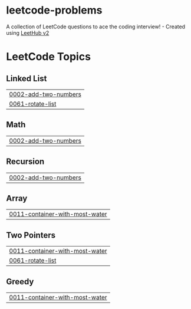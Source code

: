 # leetcode-problems
A collection of LeetCode questions to ace the coding interview! - Created using [LeetHub v2](https://github.com/arunbhardwaj/LeetHub-2.0)

<!---LeetCode Topics Start-->
# LeetCode Topics
## Linked List
|  |
| ------- |
| [0002-add-two-numbers](https://github.com/ecalban/leetcode-problems/tree/master/0002-add-two-numbers) |
| [0061-rotate-list](https://github.com/ecalban/leetcode-problems/tree/master/0061-rotate-list) |
## Math
|  |
| ------- |
| [0002-add-two-numbers](https://github.com/ecalban/leetcode-problems/tree/master/0002-add-two-numbers) |
## Recursion
|  |
| ------- |
| [0002-add-two-numbers](https://github.com/ecalban/leetcode-problems/tree/master/0002-add-two-numbers) |
## Array
|  |
| ------- |
| [0011-container-with-most-water](https://github.com/ecalban/leetcode-problems/tree/master/0011-container-with-most-water) |
## Two Pointers
|  |
| ------- |
| [0011-container-with-most-water](https://github.com/ecalban/leetcode-problems/tree/master/0011-container-with-most-water) |
| [0061-rotate-list](https://github.com/ecalban/leetcode-problems/tree/master/0061-rotate-list) |
## Greedy
|  |
| ------- |
| [0011-container-with-most-water](https://github.com/ecalban/leetcode-problems/tree/master/0011-container-with-most-water) |
<!---LeetCode Topics End-->